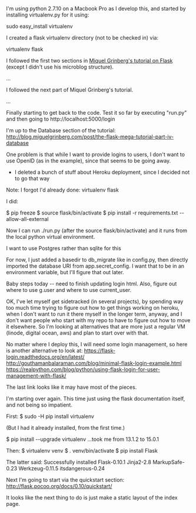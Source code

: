 
I'm using python 2.7.10 on a Macbook Pro as I develop this, and started by installing virtualenv.py for it using:

sudo easy_install virtualenv

I created a flask virtualenv directory (not to be checked in) via:

virtualenv flask

I followed the first two sections in [Miquel Grinberg's tutorial on Flask](http://blog.miguelgrinberg.com/post/the-flask-mega-tutorial-part-ii-templates)
(except I didn't use his microblog structure). 

...

I followed the next part of Miquel Grinberg's tutorial.

...

Finally starting to get back to the code. Test it so far by executing "run.py" and
then going to http://localhost:5000/login

I'm up to the Database section of the tutorial: http://blog.miguelgrinberg.com/post/the-flask-mega-tutorial-part-iv-database

One problem is that while I want to provide logins to users, I don't want to use OpenID (as in the example),
since that seems to be going away. 

* I deleted a bunch of stuff about Heroku deployment, since I decided not to go that way

Note: I forgot I'd already done: virtualenv flask

I did:

$ pip freeze
$ source flask/bin/activate
$ pip install -r requirements.txt --allow-all-external

Now I can run ./run.py (after the source flask/bin/activate) and it runs from the local python virtual environment.

I want to use Postgres rather than sqlite for this 

For now, I just added a basedir to db_migrate like in config.py, then directly imported
the database URI from app.secret_config. I want that to be in an environment variable,
but I'll figure that out later.

Baby steps today -- need to finish updating login html. Also, figure out where to use g.user
and where to use current_user.

OK, I've let myself get sidetracked (in several projects), by spending way too much time
trying to figure out how to get things working on heroku, when I don't want to run it there myself in the
longer term, anyway, and I don't want people who start with my repo to have to figure out how to move
it elsewhere. So I'm looking at alternatives that are more just a regular VM (linode, digital ocean, aws)
and plan to start over with that.

No matter where I deploy this, I will need some login management, so here is another alternative to look at:
https://flask-login.readthedocs.org/en/latest/
http://gouthamanbalaraman.com/blog/minimal-flask-login-example.html
https://realpython.com/blog/python/using-flask-login-for-user-management-with-flask/

The last link looks like it may have most of the pieces.

I'm starting over again. This time just using the flask documentation itself, and not being
so impatient.

First: 
$ sudo -H pip install virtualenv

(But I had it already installed, from the first time.)

$ pip install --upgrade virtualenv
...took me from 13.1.2 to 15.0.1

Then:
$ virtualenv venv
$ . venv/bin/activate
$ pip install Flask

The latter said:
Successfully installed Flask-0.10.1 Jinja2-2.8 MarkupSafe-0.23 Werkzeug-0.11.5 itsdangerous-0.24

Next I'm going to start via the quickstart section: http://flask.pocoo.org/docs/0.10/quickstart/

It looks like the next thing to do is just make a static layout of the index page.


